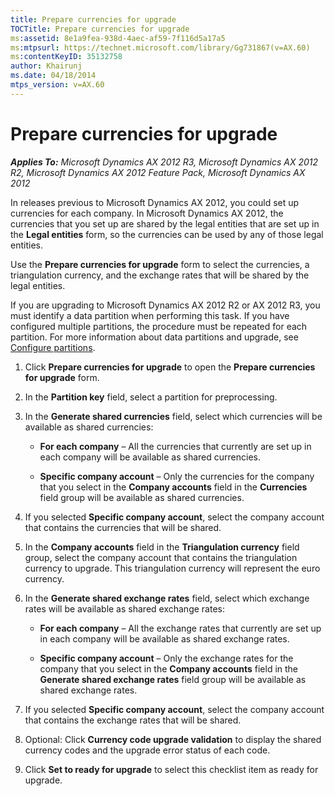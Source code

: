 ```yaml
---
title: Prepare currencies for upgrade
TOCTitle: Prepare currencies for upgrade
ms:assetid: 8e1a9fea-938d-4aec-af59-7f116d5a17a5
ms:mtpsurl: https://technet.microsoft.com/library/Gg731867(v=AX.60)
ms:contentKeyID: 35132758
author: Khairunj
ms.date: 04/18/2014
mtps_version: v=AX.60
---
```


# Prepare currencies for upgrade 


_**Applies To:** Microsoft Dynamics AX 2012 R3, Microsoft Dynamics AX 2012 R2, Microsoft Dynamics AX 2012 Feature Pack, Microsoft Dynamics AX 2012_

In releases previous to Microsoft Dynamics AX 2012, you could set up currencies for each company. In Microsoft Dynamics AX 2012, the currencies that you set up are shared by the legal entities that are set up in the **Legal entities** form, so the currencies can be used by any of those legal entities.

Use the **Prepare currencies for upgrade** form to select the currencies, a triangulation currency, and the exchange rates that will be shared by the legal entities.

If you are upgrading to Microsoft Dynamics AX 2012 R2 or AX 2012 R3, you must identify a data partition when performing this task. If you have configured multiple partitions, the procedure must be repeated for each partition. For more information about data partitions and upgrade, see [Configure partitions](configure-partitions.md).

1.  Click **Prepare currencies for upgrade** to open the **Prepare currencies for upgrade** form.

2.  In the **Partition key** field, select a partition for preprocessing.

3.  In the **Generate shared currencies** field, select which currencies will be available as shared currencies:
    
      - **For each company** – All the currencies that currently are set up in each company will be available as shared currencies.
    
      - **Specific company account** – Only the currencies for the company that you select in the **Company accounts** field in the **Currencies** field group will be available as shared currencies.

4.  If you selected **Specific company account**, select the company account that contains the currencies that will be shared.

5.  In the **Company accounts** field in the **Triangulation currency** field group, select the company account that contains the triangulation currency to upgrade. This triangulation currency will represent the euro currency.

6.  In the **Generate shared exchange rates** field, select which exchange rates will be available as shared exchange rates:
    
      - **For each company** – All the exchange rates that currently are set up in each company will be available as shared exchange rates.
    
      - **Specific company account** – Only the exchange rates for the company that you select in the **Company accounts** field in the **Generate shared exchange rates** field group will be available as shared exchange rates.

7.  If you selected **Specific company account**, select the company account that contains the exchange rates that will be shared.

8.  Optional: Click **Currency code upgrade validation** to display the shared currency codes and the upgrade error status of each code.

9.  Click **Set to ready for upgrade** to select this checklist item as ready for upgrade.

  


